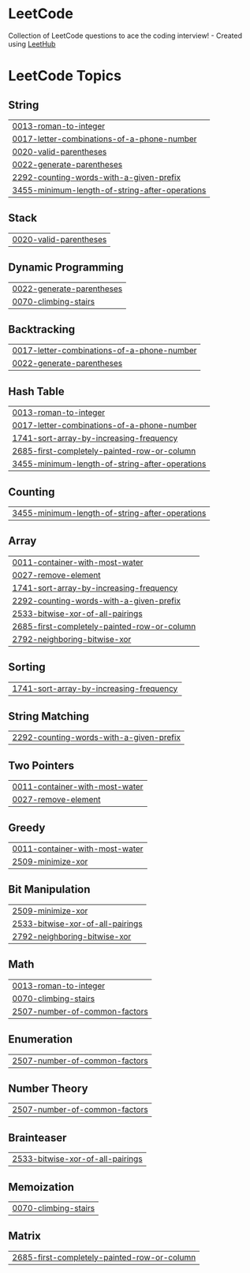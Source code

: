 # LeetCode
Collection of LeetCode questions to ace the coding interview! - Created using [LeetHub](https://github.com/QasimWani/LeetHub)

<!---LeetCode Topics Start-->
# LeetCode Topics
## String
|  |
| ------- |
| [0013-roman-to-integer](https://github.com/jisu98/LeetCode/tree/master/0013-roman-to-integer) |
| [0017-letter-combinations-of-a-phone-number](https://github.com/jisu98/LeetCode/tree/master/0017-letter-combinations-of-a-phone-number) |
| [0020-valid-parentheses](https://github.com/jisu98/LeetCode/tree/master/0020-valid-parentheses) |
| [0022-generate-parentheses](https://github.com/jisu98/LeetCode/tree/master/0022-generate-parentheses) |
| [2292-counting-words-with-a-given-prefix](https://github.com/jisu98/LeetCode/tree/master/2292-counting-words-with-a-given-prefix) |
| [3455-minimum-length-of-string-after-operations](https://github.com/jisu98/LeetCode/tree/master/3455-minimum-length-of-string-after-operations) |
## Stack
|  |
| ------- |
| [0020-valid-parentheses](https://github.com/jisu98/LeetCode/tree/master/0020-valid-parentheses) |
## Dynamic Programming
|  |
| ------- |
| [0022-generate-parentheses](https://github.com/jisu98/LeetCode/tree/master/0022-generate-parentheses) |
| [0070-climbing-stairs](https://github.com/jisu98/LeetCode/tree/master/0070-climbing-stairs) |
## Backtracking
|  |
| ------- |
| [0017-letter-combinations-of-a-phone-number](https://github.com/jisu98/LeetCode/tree/master/0017-letter-combinations-of-a-phone-number) |
| [0022-generate-parentheses](https://github.com/jisu98/LeetCode/tree/master/0022-generate-parentheses) |
## Hash Table
|  |
| ------- |
| [0013-roman-to-integer](https://github.com/jisu98/LeetCode/tree/master/0013-roman-to-integer) |
| [0017-letter-combinations-of-a-phone-number](https://github.com/jisu98/LeetCode/tree/master/0017-letter-combinations-of-a-phone-number) |
| [1741-sort-array-by-increasing-frequency](https://github.com/jisu98/LeetCode/tree/master/1741-sort-array-by-increasing-frequency) |
| [2685-first-completely-painted-row-or-column](https://github.com/jisu98/LeetCode/tree/master/2685-first-completely-painted-row-or-column) |
| [3455-minimum-length-of-string-after-operations](https://github.com/jisu98/LeetCode/tree/master/3455-minimum-length-of-string-after-operations) |
## Counting
|  |
| ------- |
| [3455-minimum-length-of-string-after-operations](https://github.com/jisu98/LeetCode/tree/master/3455-minimum-length-of-string-after-operations) |
## Array
|  |
| ------- |
| [0011-container-with-most-water](https://github.com/jisu98/LeetCode/tree/master/0011-container-with-most-water) |
| [0027-remove-element](https://github.com/jisu98/LeetCode/tree/master/0027-remove-element) |
| [1741-sort-array-by-increasing-frequency](https://github.com/jisu98/LeetCode/tree/master/1741-sort-array-by-increasing-frequency) |
| [2292-counting-words-with-a-given-prefix](https://github.com/jisu98/LeetCode/tree/master/2292-counting-words-with-a-given-prefix) |
| [2533-bitwise-xor-of-all-pairings](https://github.com/jisu98/LeetCode/tree/master/2533-bitwise-xor-of-all-pairings) |
| [2685-first-completely-painted-row-or-column](https://github.com/jisu98/LeetCode/tree/master/2685-first-completely-painted-row-or-column) |
| [2792-neighboring-bitwise-xor](https://github.com/jisu98/LeetCode/tree/master/2792-neighboring-bitwise-xor) |
## Sorting
|  |
| ------- |
| [1741-sort-array-by-increasing-frequency](https://github.com/jisu98/LeetCode/tree/master/1741-sort-array-by-increasing-frequency) |
## String Matching
|  |
| ------- |
| [2292-counting-words-with-a-given-prefix](https://github.com/jisu98/LeetCode/tree/master/2292-counting-words-with-a-given-prefix) |
## Two Pointers
|  |
| ------- |
| [0011-container-with-most-water](https://github.com/jisu98/LeetCode/tree/master/0011-container-with-most-water) |
| [0027-remove-element](https://github.com/jisu98/LeetCode/tree/master/0027-remove-element) |
## Greedy
|  |
| ------- |
| [0011-container-with-most-water](https://github.com/jisu98/LeetCode/tree/master/0011-container-with-most-water) |
| [2509-minimize-xor](https://github.com/jisu98/LeetCode/tree/master/2509-minimize-xor) |
## Bit Manipulation
|  |
| ------- |
| [2509-minimize-xor](https://github.com/jisu98/LeetCode/tree/master/2509-minimize-xor) |
| [2533-bitwise-xor-of-all-pairings](https://github.com/jisu98/LeetCode/tree/master/2533-bitwise-xor-of-all-pairings) |
| [2792-neighboring-bitwise-xor](https://github.com/jisu98/LeetCode/tree/master/2792-neighboring-bitwise-xor) |
## Math
|  |
| ------- |
| [0013-roman-to-integer](https://github.com/jisu98/LeetCode/tree/master/0013-roman-to-integer) |
| [0070-climbing-stairs](https://github.com/jisu98/LeetCode/tree/master/0070-climbing-stairs) |
| [2507-number-of-common-factors](https://github.com/jisu98/LeetCode/tree/master/2507-number-of-common-factors) |
## Enumeration
|  |
| ------- |
| [2507-number-of-common-factors](https://github.com/jisu98/LeetCode/tree/master/2507-number-of-common-factors) |
## Number Theory
|  |
| ------- |
| [2507-number-of-common-factors](https://github.com/jisu98/LeetCode/tree/master/2507-number-of-common-factors) |
## Brainteaser
|  |
| ------- |
| [2533-bitwise-xor-of-all-pairings](https://github.com/jisu98/LeetCode/tree/master/2533-bitwise-xor-of-all-pairings) |
## Memoization
|  |
| ------- |
| [0070-climbing-stairs](https://github.com/jisu98/LeetCode/tree/master/0070-climbing-stairs) |
## Matrix
|  |
| ------- |
| [2685-first-completely-painted-row-or-column](https://github.com/jisu98/LeetCode/tree/master/2685-first-completely-painted-row-or-column) |
<!---LeetCode Topics End-->